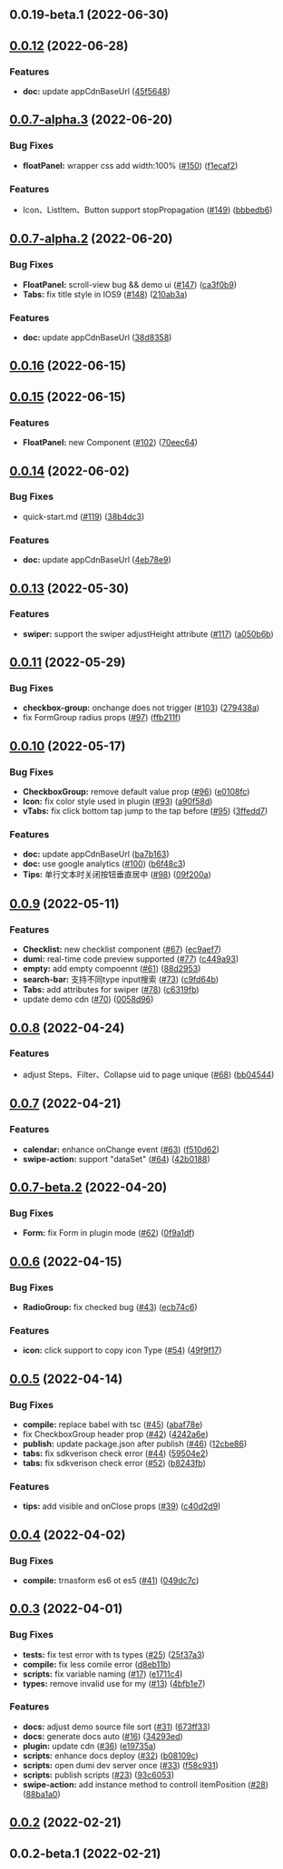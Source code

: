 ## 0.0.19-beta.1 (2022-06-30)



## [0.0.12](https://github.com/ant-design/ant-design-mini/compare/0.0.7-alpha.3...0.0.12) (2022-06-28)


### Features

* **doc:** update appCdnBaseUrl ([45f5648](https://github.com/ant-design/ant-design-mini/commit/45f5648535bb0c43ecc8f0faefbb4645f17dcd50))



## [0.0.7-alpha.3](https://github.com/ant-design/ant-design-mini/compare/0.0.17...0.0.7-alpha.3) (2022-06-20)


### Bug Fixes

* **floatPanel:** wrapper css add width:100% ([#150](https://github.com/ant-design/ant-design-mini/issues/150)) ([f1ecaf2](https://github.com/ant-design/ant-design-mini/commit/f1ecaf27e66e4cea5d0e356eff36472b0fa46aaa))


### Features

* Icon、ListItem、Button support stopPropagation ([#149](https://github.com/ant-design/ant-design-mini/issues/149)) ([bbbedb6](https://github.com/ant-design/ant-design-mini/commit/bbbedb601c8e5dc7b487693a2fdac7f3dc1d3df6))



## [0.0.7-alpha.2](https://github.com/ant-design/ant-design-mini/compare/0.0.16...0.0.7-alpha.2) (2022-06-20)


### Bug Fixes

* **FloatPanel:** scroll-view bug && demo ui ([#147](https://github.com/ant-design/ant-design-mini/issues/147)) ([ca3f0b9](https://github.com/ant-design/ant-design-mini/commit/ca3f0b9f1a3189cd466ee58f0a18817a4011e1ce))
* **Tabs:** fix title style in IOS9 ([#148](https://github.com/ant-design/ant-design-mini/issues/148)) ([210ab3a](https://github.com/ant-design/ant-design-mini/commit/210ab3acc55a6e7e5d5b5163abe6dbe811a96dae))


### Features

* **doc:** update appCdnBaseUrl ([38d8358](https://github.com/ant-design/ant-design-mini/commit/38d835857f4b42d62b6b96aa9f5c0585027b44f6))



## [0.0.16](https://github.com/ant-design/ant-design-mini/compare/0.0.15...0.0.16) (2022-06-15)



## [0.0.15](https://github.com/ant-design/ant-design-mini/compare/0.0.14...0.0.15) (2022-06-15)


### Features

* **FloatPanel:** new Component ([#102](https://github.com/ant-design/ant-design-mini/issues/102)) ([70eec64](https://github.com/ant-design/ant-design-mini/commit/70eec64a6fb5411304c5df15051e002d4a1a5340))



## [0.0.14](https://github.com/ant-design/ant-design-mini/compare/0.0.13...0.0.14) (2022-06-02)


### Bug Fixes

* quick-start.md ([#119](https://github.com/ant-design/ant-design-mini/issues/119)) ([38b4dc3](https://github.com/ant-design/ant-design-mini/commit/38b4dc3db82c08239b3b9153a229461047fc19e0))


### Features

* **doc:** update appCdnBaseUrl ([4eb78e9](https://github.com/ant-design/ant-design-mini/commit/4eb78e9fbbee343523ab533b8dbf889b40126eee))



## [0.0.13](https://github.com/ant-design/ant-design-mini/compare/0.0.11...0.0.13) (2022-05-30)


### Features

* **swiper:** support the swiper adjustHeight attribute ([#117](https://github.com/ant-design/ant-design-mini/issues/117)) ([a050b6b](https://github.com/ant-design/ant-design-mini/commit/a050b6bc38c8e78114c218597fb4a2166d7993ed))



## [0.0.11](https://github.com/ant-design/ant-design-mini/compare/0.0.10...0.0.11) (2022-05-29)


### Bug Fixes

* **checkbox-group:** onchange does not trigger ([#103](https://github.com/ant-design/ant-design-mini/issues/103)) ([279438a](https://github.com/ant-design/ant-design-mini/commit/279438a222c7c354a0f7a56da6a56d71c30b2e24))
* fix FormGroup radius props ([#97](https://github.com/ant-design/ant-design-mini/issues/97)) ([ffb211f](https://github.com/ant-design/ant-design-mini/commit/ffb211f7607f05a982bcaa71b23390911a64b6ab))



## [0.0.10](https://github.com/ant-design/ant-design-mini/compare/0.0.9...0.0.10) (2022-05-17)


### Bug Fixes

* **CheckboxGroup:** remove default value prop ([#96](https://github.com/ant-design/ant-design-mini/issues/96)) ([e0108fc](https://github.com/ant-design/ant-design-mini/commit/e0108fcb28f0c0537293d88c948c3f53b39155e8))
* **Icon:** fix color style used in plugin ([#93](https://github.com/ant-design/ant-design-mini/issues/93)) ([a90f58d](https://github.com/ant-design/ant-design-mini/commit/a90f58d5b4041f8409ca8d794e64f3f6789233c5))
* **vTabs:** fix click bottom tap jump to the tap before ([#95](https://github.com/ant-design/ant-design-mini/issues/95)) ([3ffedd7](https://github.com/ant-design/ant-design-mini/commit/3ffedd725462016f365357f0190c599214bf25ec))


### Features

* **doc:** update appCdnBaseUrl ([ba7b163](https://github.com/ant-design/ant-design-mini/commit/ba7b163b8481307b4bc4c7737fc624b51aaa4a8b))
* **doc:** use google analytics ([#100](https://github.com/ant-design/ant-design-mini/issues/100)) ([b6f48c3](https://github.com/ant-design/ant-design-mini/commit/b6f48c3f7f4de55571ef36c24e5152db7d530748))
* **Tips:** 单行文本时关闭按钮垂直居中 ([#98](https://github.com/ant-design/ant-design-mini/issues/98)) ([09f200a](https://github.com/ant-design/ant-design-mini/commit/09f200abd525806fe5ac6ef2c051f03b3aa5a748))



## [0.0.9](https://github.com/ant-design/ant-design-mini/compare/0.0.8...0.0.9) (2022-05-11)


### Features

* **Checklist:** new checklist component ([#67](https://github.com/ant-design/ant-design-mini/issues/67)) ([ec9aef7](https://github.com/ant-design/ant-design-mini/commit/ec9aef7294bd2dc20a107fbb4e33d65defbab764))
* **dumi:** real-time code preview supported ([#77](https://github.com/ant-design/ant-design-mini/issues/77)) ([c449a93](https://github.com/ant-design/ant-design-mini/commit/c449a936b26e1edf2436e177f1641647312ba767))
* **empty:** add empty compoennt ([#61](https://github.com/ant-design/ant-design-mini/issues/61)) ([88d2953](https://github.com/ant-design/ant-design-mini/commit/88d2953b64d725857d0dfc42250d59f250acbbb6))
* **search-bar:** 支持不同type input搜索 ([#73](https://github.com/ant-design/ant-design-mini/issues/73)) ([c9fd64b](https://github.com/ant-design/ant-design-mini/commit/c9fd64b071b3ec6410e80d2a7e1b309d373ff13a))
* **Tabs:** add attributes for swiper ([#78](https://github.com/ant-design/ant-design-mini/issues/78)) ([c6319fb](https://github.com/ant-design/ant-design-mini/commit/c6319fb3dfbe23bc815d80854db05ef83cc4e62a))
* update demo cdn ([#70](https://github.com/ant-design/ant-design-mini/issues/70)) ([0058d96](https://github.com/ant-design/ant-design-mini/commit/0058d9685412204743599884ba3cd44665d2efe0))



## [0.0.8](https://github.com/ant-design/ant-design-mini/compare/0.0.7...0.0.8) (2022-04-24)


### Features

* adjust Steps、Filter、Collapse uid to page unique ([#68](https://github.com/ant-design/ant-design-mini/issues/68)) ([bb04544](https://github.com/ant-design/ant-design-mini/commit/bb04544282a1a4462f629b57ec696013f6c72b57))



## [0.0.7](https://github.com/ant-design/ant-design-mini/compare/0.0.7-beta.2...0.0.7) (2022-04-21)


### Features

* **calendar:** enhance onChange event ([#63](https://github.com/ant-design/ant-design-mini/issues/63)) ([f510d62](https://github.com/ant-design/ant-design-mini/commit/f510d6207b7cb30a1f22f42947416dc45c09a5ac))
* **swipe-action:** support "dataSet" ([#64](https://github.com/ant-design/ant-design-mini/issues/64)) ([42b0188](https://github.com/ant-design/ant-design-mini/commit/42b01887043f6ed5d70b8baea4642e221e6e6a04))



## [0.0.7-beta.2](https://github.com/ant-design/ant-design-mini/compare/0.0.6...0.0.7-beta.2) (2022-04-20)


### Bug Fixes

* **Form:** fix Form in plugin mode ([#62](https://github.com/ant-design/ant-design-mini/issues/62)) ([0f9a1df](https://github.com/ant-design/ant-design-mini/commit/0f9a1dfe654edf8ad92d1336cb8e9b0d860570eb))



## [0.0.6](https://github.com/ant-design/ant-design-mini/compare/0.0.5...0.0.6) (2022-04-15)


### Bug Fixes

* **RadioGroup:** fix checked bug ([#43](https://github.com/ant-design/ant-design-mini/issues/43)) ([ecb74c6](https://github.com/ant-design/ant-design-mini/commit/ecb74c6f938d2fef2de0dcf687b93f08e9d09a5e))


### Features

* **icon:** click support to copy icon Type ([#54](https://github.com/ant-design/ant-design-mini/issues/54)) ([49f9f17](https://github.com/ant-design/ant-design-mini/commit/49f9f1722b845d6763554efa9d72db361a2bd303))



## [0.0.5](https://github.com/ant-design/ant-design-mini/compare/0.0.4...0.0.5) (2022-04-14)


### Bug Fixes

* **compile:** replace babel with tsc ([#45](https://github.com/ant-design/ant-design-mini/issues/45)) ([abaf78e](https://github.com/ant-design/ant-design-mini/commit/abaf78e112027f7938e55d9ddfc79c4126a51a1c))
* fix CheckboxGroup header prop ([#42](https://github.com/ant-design/ant-design-mini/issues/42)) ([4242a6e](https://github.com/ant-design/ant-design-mini/commit/4242a6e9263c998ce61b0ad4ea7c212403120cb2))
* **publish:** update package.json after publish ([#46](https://github.com/ant-design/ant-design-mini/issues/46)) ([12cbe86](https://github.com/ant-design/ant-design-mini/commit/12cbe86e4cb7b30899a1fbd77d78a14cb69c7223))
* **tabs:** fix sdkverison check error ([#44](https://github.com/ant-design/ant-design-mini/issues/44)) ([59504e2](https://github.com/ant-design/ant-design-mini/commit/59504e21359992c4984f3228e462329e90a7aff6))
* **tabs:** fix sdkverison check error ([#52](https://github.com/ant-design/ant-design-mini/issues/52)) ([b8243fb](https://github.com/ant-design/ant-design-mini/commit/b8243fb99b4562c33aecba47a01c56275806b42f))


### Features

* **tips:** add visible and onClose props ([#39](https://github.com/ant-design/ant-design-mini/issues/39)) ([c40d2d9](https://github.com/ant-design/ant-design-mini/commit/c40d2d9069e742a190b026dcfc87d8b08a371383))



## [0.0.4](https://github.com/ant-design/ant-design-mini/compare/0.0.3...0.0.4) (2022-04-02)


### Bug Fixes

* **compile:** trnasform es6 ot es5 ([#41](https://github.com/ant-design/ant-design-mini/issues/41)) ([049dc7c](https://github.com/ant-design/ant-design-mini/commit/049dc7cf6b79d2618fd889db6ea43799c84bdcbf))



## [0.0.3](https://github.com/ant-design/ant-design-mini/compare/0.0.2...0.0.3) (2022-04-01)


### Bug Fixes

* **__tests__:** fix test error with ts types ([#25](https://github.com/ant-design/ant-design-mini/issues/25)) ([25f37a3](https://github.com/ant-design/ant-design-mini/commit/25f37a377d9d0c5c497b4a4ac3fe3bde83714ee7))
* **compile:** fix less comile error ([d8eb11b](https://github.com/ant-design/ant-design-mini/commit/d8eb11bb83f170be662ea3ab9cb48e76849f8fbb))
* **scripts:** fix variable naming ([#17](https://github.com/ant-design/ant-design-mini/issues/17)) ([e1711c4](https://github.com/ant-design/ant-design-mini/commit/e1711c43611b259e3bfae124efe3e31223e5cfd9))
* **types:** remove invalid use for my ([#13](https://github.com/ant-design/ant-design-mini/issues/13)) ([4bfb1e7](https://github.com/ant-design/ant-design-mini/commit/4bfb1e724d60e0e04ca0ab447879141a9eea8e13))


### Features

* **docs:** adjust demo source file sort ([#31](https://github.com/ant-design/ant-design-mini/issues/31)) ([673ff33](https://github.com/ant-design/ant-design-mini/commit/673ff33c7faf314c69d657192ecd7d082da343b5))
* **docs:** generate docs auto ([#16](https://github.com/ant-design/ant-design-mini/issues/16)) ([34293ed](https://github.com/ant-design/ant-design-mini/commit/34293ede5e28e03d0c4f9e83b2e915053a1968dc))
* **plugin:** update cdn ([#36](https://github.com/ant-design/ant-design-mini/issues/36)) ([e19735a](https://github.com/ant-design/ant-design-mini/commit/e19735aa2b6142cdb70cb957f1cc433cfeb2ff85))
* **scripts:** enhance docs deploy ([#32](https://github.com/ant-design/ant-design-mini/issues/32)) ([b08109c](https://github.com/ant-design/ant-design-mini/commit/b08109c43ac9d2bf39e2244d1a7b8e2b42e9ba10))
* **scripts:** open dumi dev server once ([#33](https://github.com/ant-design/ant-design-mini/issues/33)) ([f58c931](https://github.com/ant-design/ant-design-mini/commit/f58c93138fcfca27e536ff2eca904e0d0ff989ce))
* **scripts:** publish scripts ([#23](https://github.com/ant-design/ant-design-mini/issues/23)) ([93c6053](https://github.com/ant-design/ant-design-mini/commit/93c6053907a3f9783a7dc06d5445a9bfb2aade0c))
* **swipe-action:** add instance method to controll itemPosition ([#28](https://github.com/ant-design/ant-design-mini/issues/28)) ([88ba1a0](https://github.com/ant-design/ant-design-mini/commit/88ba1a0d87173ee57840ca86900ef0cd2b744ff0))



## [0.0.2](https://github.com/ant-design/ant-design-mini/compare/0.0.2-beta.1...0.0.2) (2022-02-21)



## 0.0.2-beta.1 (2022-02-21)



